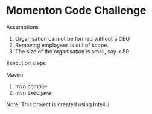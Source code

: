 # Momenton Code Challenge


Assumptions

1) Organisation cannot be formed without a CEO
2) Removing employees is out of scope.
3) The size of the organisation is small, say < 50. 


Execution steps

Maven:
  1) mvn compile
  2) mvn exec:java

Note:
This project is created using IntelliJ.
